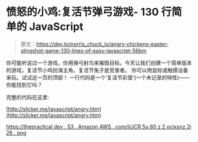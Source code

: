 # 愤怒的小鸡:复活节弹弓游戏- 130 行简单的 JavaScript

> 原文：<https://dev.to/norris_chuck_lo/angry-chickens-easter-slingshot-game-130-lines-of-easy-javascript-56bm>

你可能听说过一个游戏，你用弹弓射鸟来摧毁目标。今天让我们创建一个简单版本的游戏，复活节小鸡扮演主角，复活节兔子是受害者。
你可以用鼠标或触摸设备来玩。试试这一页的顶部！
一行代码是一个‘复活节彩蛋’(一个未记录的特性)——你能找到它吗？

完整的代码在这里:

[http://slicker.me/javascript/angry.htm](http://slicker.me/javascript/angry.htm)

[https://thepractical dev . S3 . Amazon AWS . com/I/JCR 5u 80 z 2 ocixsnz 2j 26 . png](https://thepracticaldev.s3.amazonaws.com/i/jcr5u80z2ocixsnz2j26.png)